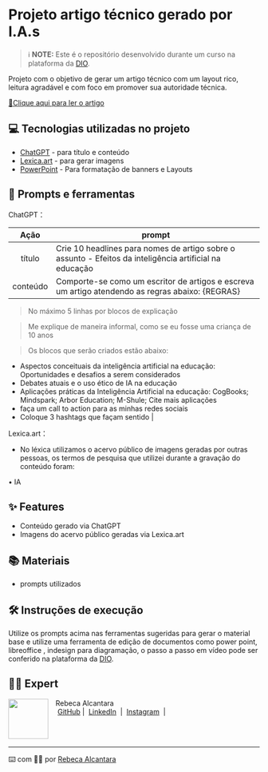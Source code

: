 

# Projeto artigo técnico gerado por I.A.s


 > ℹ️ **NOTE:** Este é o repositório desenvolvido durante um curso na plataforma da [DIO](https://dio.me).

<p align="center">
<p>

Projeto com o objetivo de gerar um artigo técnico com um layout rico, leitura agradável e com foco em promover sua autoridade técnica.

<a href="https://web.dio.me/articles/inteligencia-artificial-e-inclusao-educacional-reduzindo-barreiras-de-aprendizagem?back=%2Farticles&open-modal=true&page=1&order=oldest" title="View PDF now"> 📕Clique aqui para ler o artigo</a>

## 💻 Tecnologias utilizadas no projeto

- [ChatGPT](https://chat.openai.com/) - para título e conteúdo
- [Lexica.art](https://lexica.art/) - para gerar imagens
- [PowerPoint](https://www.microsoft.com/en/microsoft-365/powerpoint) - Para formatação de banners e Layouts

## 📄 Prompts e ferramentas


ChatGPT：

|   Ação   | prompt                                                                                                                                                                                                                                                                         |
| :------: | ------------------------------------------------------------------------------------------------------------------------------------------------------------------------------------------------------------------------------------------------------------------------------ |
|  título  | Crie 10 headlines para nomes de artigo sobre o assunto - Efeitos da inteligência artificial na educação                                                                                                                                                                        |
| conteúdo | Comporte-se como um escritor de artigos e escreva um artigo atendendo as regras abaixo: {REGRAS}

>No máximo 5 linhas por blocos de explicação

>Me explique de maneira informal, como se eu fosse uma criança de 10 anos

>Os blocos que serão criados estão abaixo: 

- Aspectos conceituais da inteligência artificial na educação: Oportunidades e desafios a serem considerados
- Debates atuais e o uso ético de IA na educação
- Aplicações práticas da Inteligência Artificial na educação: CogBooks; Mindspark; Arbor Education; M-Shule; Cite mais aplicações
- faça um call to action para as minhas redes sociais
- Coloque 3 hashtags que façam sentido                                                                                                 |


Lexica.art：

- No léxica utilizamos o acervo público de imagens geradas por outras pessoas, os termos de pesquisa que utilizei durante a gravação do conteúdo foram:

• IA



## ✨ Features

- Conteúdo gerado via ChatGPT
- Imagens do acervo público geradas via Lexica.art

## 📚 Materiais

- prompts utilizados

## 🛠️ Instruções de execução

Utilize os prompts acima nas ferramentas sugeridas para gerar o material base e utilize uma ferramenta de edição de documentos como power point, libreoffice , indesign para diagramação, o passo a passo em vídeo pode ser conferido na plataforma da [DIO](https://dio.me).

## 👨‍💻 Expert

<p>
    <img 
      align=left 
      margin=10 
      width=80 
      src="https://avatars.githubusercontent.com/u/169102464?v=4"
    />
    <p>&nbsp&nbsp&nbspRebeca Alcantara<br>
    &nbsp&nbsp&nbsp
    <a href="https://github.com/rebecalcantara">
    GitHub</a>&nbsp;|&nbsp;
    <a href="https://www.linkedin.com/in/rebeca-gabriela-henriques-alcantara-a57a0481/?trk=opento_sprofile_details">LinkedIn</a>
&nbsp;|&nbsp;
    <a href="https://www.instagram.com/eurebecahenriques/">
    Instagram</a>
&nbsp;|&nbsp;</p>
</p>
<br/><br/>
<p>

---

⌨️ com 💜💜 por [Rebeca Alcantara](https://github.com/rebecalcantara)
